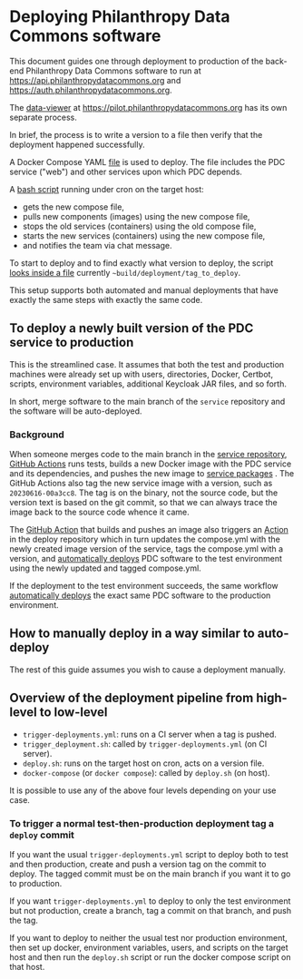 # Deploying Philanthropy Data Commons software

This document guides one through deployment to production of the back-end
Philanthropy Data Commons software to run at
https://api.philanthropydatacommons.org and
https://auth.philanthropydatacommons.org.

The [data-viewer](https://github.com/PhilanthropyDataCommons/data-viewer/) at
https://pilot.philanthropydatacommons.org has its own separate process.

In brief, the process is to write a version to a file then verify that the
deployment happened successfully.

A Docker Compose YAML
[file](https://github.com/PhilanthropyDataCommons/deploy/blob/main/compose.yml)
is used to deploy. The file includes the PDC service ("web") and other services
upon which PDC depends.

A
[bash script](https://github.com/PhilanthropyDataCommons/deploy/blob/main/deploy.sh)
running under cron on the target host:
 - gets the new compose file,
 - pulls new components (images) using the new compose file,
 - stops the old services (containers) using the old compose file,
 - starts the new services (containers) using the new compose file,
 - and notifies the team via chat message.

To start to deploy and to find exactly what version to deploy, the script
[looks inside a file](https://github.com/PhilanthropyDataCommons/deploy/blob/e0d24b8a19ee563938f8211bca0485a97ff1a6e9/deploy.sh#L90)
currently `~build/deployment/tag_to_deploy`.

This setup supports both automated and manual deployments that have exactly the
same steps with exactly the same code.

## To deploy a newly built version of the PDC service to production

This is the streamlined case. It assumes that both the test and production
machines were already set up with users, directories, Docker, Certbot, scripts,
environment variables, additional Keycloak JAR files, and so forth.

In short, merge software to the main branch of the `service` repository and the
software will be auto-deployed.

### Background

When someone merges code to the main branch in the
[service repository](https://github.com/PhilanthropyDataCommons/service),
[GitHub Actions](https://github.com/PhilanthropyDataCommons/service/tree/main/.github/workflows)
runs tests, builds a new Docker image with the PDC service and its dependencies,
and pushes the new image to 
[service packages](https://github.com/PhilanthropyDataCommons/service/pkgs/container/service)
. The GitHub Actions also tag the new service image with a version, such as
`20230616-00a3cc8`. The tag is on the binary, not the source code, but the
version text is based on the git commit, so that we can always trace the image
back to the source code whence it came.

The
[GitHub Action](https://github.com/PhilanthropyDataCommons/service/blob/cd2e2a4c39d87479f7b145a9163e155ede7676f2/.github/workflows/build.yml#L46)
that builds and pushes an image also triggers an
[Action](https://github.com/PhilanthropyDataCommons/deploy/blob/main/.github/workflows/update-service-image.yml)
in the deploy repository which in turn updates the compose.yml with the
newly created image version of the service, tags the compose.yml with a
version, and
[automatically deploys](https://github.com/PhilanthropyDataCommons/deploy/blob/21ecbd6bf78dc9af3313056486b5339e38b868f1/.github/workflows/trigger-deployments.yml#L28)
PDC software to the test environment using the newly updated and tagged
compose.yml.

If the deployment to the test environment succeeds, the same workflow
[automatically deploys](https://github.com/PhilanthropyDataCommons/deploy/blob/21ecbd6bf78dc9af3313056486b5339e38b868f1/.github/workflows/trigger-deployments.yml#L43)
the exact same PDC software to the production environment.

## How to manually deploy in a way similar to auto-deploy

The rest of this guide assumes you wish to cause a deployment manually.

## Overview of the deployment pipeline from high-level to low-level

- `trigger-deployments.yml`: runs on a CI server when a tag is pushed.
- `trigger_deployment.sh`: called by `trigger-deployments.yml` (on CI server).
- `deploy.sh`: runs on the target host on cron, acts on a version file.
- `docker-compose` (or `docker compose`): called by `deploy.sh` (on host).

It is possible to use any of the above four levels depending on your use case.

### To trigger a normal test-then-production deployment tag a `deploy` commit

If you want the usual `trigger-deployments.yml` script to deploy both to test
and then production, create and push a version tag on the commit to deploy.
The tagged commit must be on the main branch if you want it to go to production.

If you want `trigger-deployments.yml` to deploy to only the test environment but
not production, create a branch, tag a commit on that branch, and push the tag.

If you want to deploy to neither the usual test nor production environment, then
set up docker, environment variables, users, and scripts on the target host and
then run the `deploy.sh` script or run the docker compose script on that host.
